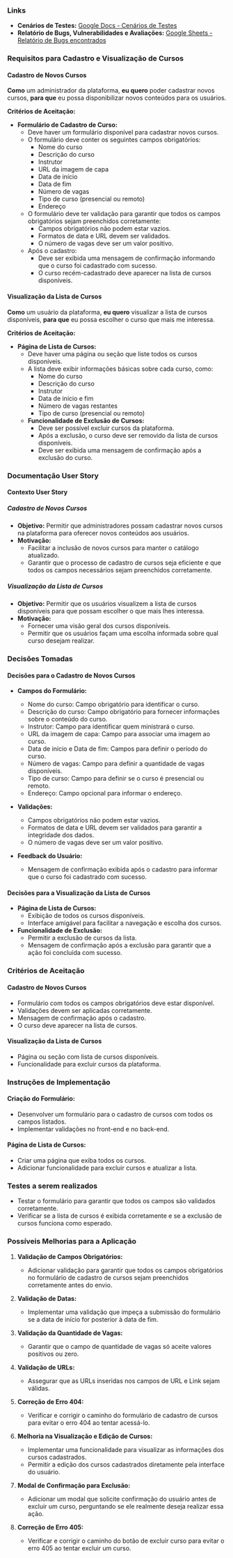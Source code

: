 ### Links 
- **Cenários de Testes:** [Google Docs - Cenários de Testes](https://docs.google.com/document/d/1avHmvPfLLP3J-iGenZR3DpebKAZ4EPfflNww9YXOyq0/edit?usp=sharing)
- **Relatório de Bugs, Vulnerabilidades e Avaliações:** [Google Sheets - Relatório de Bugs encontrados](https://docs.google.com/spreadsheets/d/1iReSINRqtrQa62Egwen0_2lDJrkeJqo-/edit?usp=sharing&ouid=113059406305113632086&rtpof=true&sd=true)


### Requisitos para Cadastro e Visualização de Cursos

#### Cadastro de Novos Cursos
**Como** um administrador da plataforma, **eu quero** poder cadastrar novos cursos, **para que** eu possa disponibilizar novos conteúdos para os usuários.

**Critérios de Aceitação:**
- **Formulário de Cadastro de Curso:**
  - Deve haver um formulário disponível para cadastrar novos cursos.
  - O formulário deve conter os seguintes campos obrigatórios:
    - Nome do curso
    - Descrição do curso
    - Instrutor
    - URL da imagem de capa
    - Data de início
    - Data de fim
    - Número de vagas
    - Tipo de curso (presencial ou remoto)
    - Endereço
  - O formulário deve ter validação para garantir que todos os campos obrigatórios sejam preenchidos corretamente:
    - Campos obrigatórios não podem estar vazios.
    - Formatos de data e URL devem ser validados.
    - O número de vagas deve ser um valor positivo.
  - Após o cadastro:
    - Deve ser exibida uma mensagem de confirmação informando que o curso foi cadastrado com sucesso.
    - O curso recém-cadastrado deve aparecer na lista de cursos disponíveis.

#### Visualização da Lista de Cursos
**Como** um usuário da plataforma, **eu quero** visualizar a lista de cursos disponíveis, **para que** eu possa escolher o curso que mais me interessa.

**Critérios de Aceitação:**
- **Página de Lista de Cursos:**
  - Deve haver uma página ou seção que liste todos os cursos disponíveis.
  - A lista deve exibir informações básicas sobre cada curso, como:
    - Nome do curso
    - Descrição do curso
    - Instrutor
    - Data de início e fim
    - Número de vagas restantes
    - Tipo de curso (presencial ou remoto)
  - **Funcionalidade de Exclusão de Cursos:**
    - Deve ser possível excluir cursos da plataforma.
    - Após a exclusão, o curso deve ser removido da lista de cursos disponíveis.
    - Deve ser exibida uma mensagem de confirmação após a exclusão do curso.

### Documentação User Story

#### Contexto User Story

##### Cadastro de Novos Cursos
- **Objetivo:** Permitir que administradores possam cadastrar novos cursos na plataforma para oferecer novos conteúdos aos usuários.
- **Motivação:**
  - Facilitar a inclusão de novos cursos para manter o catálogo atualizado.
  - Garantir que o processo de cadastro de cursos seja eficiente e que todos os campos necessários sejam preenchidos corretamente.

##### Visualização da Lista de Cursos
- **Objetivo:** Permitir que os usuários visualizem a lista de cursos disponíveis para que possam escolher o que mais lhes interessa.
- **Motivação:**
  - Fornecer uma visão geral dos cursos disponíveis.
  - Permitir que os usuários façam uma escolha informada sobre qual curso desejam realizar.

### Decisões Tomadas

#### Decisões para o Cadastro de Novos Cursos
- **Campos do Formulário:**
  - Nome do curso: Campo obrigatório para identificar o curso.
  - Descrição do curso: Campo obrigatório para fornecer informações sobre o conteúdo do curso.
  - Instrutor: Campo para identificar quem ministrará o curso.
  - URL da imagem de capa: Campo para associar uma imagem ao curso.
  - Data de início e Data de fim: Campos para definir o período do curso.
  - Número de vagas: Campo para definir a quantidade de vagas disponíveis.
  - Tipo de curso: Campo para definir se o curso é presencial ou remoto.
  - Endereço: Campo opcional para informar o endereço.

- **Validações:**
  - Campos obrigatórios não podem estar vazios.
  - Formatos de data e URL devem ser validados para garantir a integridade dos dados.
  - O número de vagas deve ser um valor positivo.

- **Feedback do Usuário:**
  - Mensagem de confirmação exibida após o cadastro para informar que o curso foi cadastrado com sucesso.

#### Decisões para a Visualização da Lista de Cursos
- **Página de Lista de Cursos:**
  - Exibição de todos os cursos disponíveis.
  - Interface amigável para facilitar a navegação e escolha dos cursos.
- **Funcionalidade de Exclusão:**
  - Permitir a exclusão de cursos da lista.
  - Mensagem de confirmação após a exclusão para garantir que a ação foi concluída com sucesso.

### Critérios de Aceitação

#### Cadastro de Novos Cursos
- Formulário com todos os campos obrigatórios deve estar disponível.
- Validações devem ser aplicadas corretamente.
- Mensagem de confirmação após o cadastro.
- O curso deve aparecer na lista de cursos.

#### Visualização da Lista de Cursos
- Página ou seção com lista de cursos disponíveis.
- Funcionalidade para excluir cursos da plataforma.

### Instruções de Implementação

#### Criação do Formulário:
- Desenvolver um formulário para o cadastro de cursos com todos os campos listados.
- Implementar validações no front-end e no back-end.

#### Página de Lista de Cursos:
- Criar uma página que exiba todos os cursos.
- Adicionar funcionalidade para excluir cursos e atualizar a lista.

### Testes a serem realizados
- Testar o formulário para garantir que todos os campos são validados corretamente.
- Verificar se a lista de cursos é exibida corretamente e se a exclusão de cursos funciona como esperado.

### Possíveis Melhorias para a Aplicação

1. **Validação de Campos Obrigatórios:**
   - Adicionar validação para garantir que todos os campos obrigatórios no formulário de cadastro de cursos sejam preenchidos corretamente antes do envio.

2. **Validação de Datas:**
   - Implementar uma validação que impeça a submissão do formulário se a data de início for posterior à data de fim.

3. **Validação da Quantidade de Vagas:**
   - Garantir que o campo de quantidade de vagas só aceite valores positivos ou zero.

4. **Validação de URLs:**
   - Assegurar que as URLs inseridas nos campos de URL e Link sejam válidas.

5. **Correção de Erro 404:**
   - Verificar e corrigir o caminho do formulário de cadastro de cursos para evitar o erro 404 ao tentar acessá-lo.

6. **Melhoria na Visualização e Edição de Cursos:**
   - Implementar uma funcionalidade para visualizar as informações dos cursos cadastrados.
   - Permitir a edição dos cursos cadastrados diretamente pela interface do usuário.

7. **Modal de Confirmação para Exclusão:**
   - Adicionar um modal que solicite confirmação do usuário antes de excluir um curso, perguntando se ele realmente deseja realizar essa ação.

8. **Correção de Erro 405:**
   - Verificar e corrigir o caminho do botão de excluir curso para evitar o erro 405 ao tentar excluir um curso.
